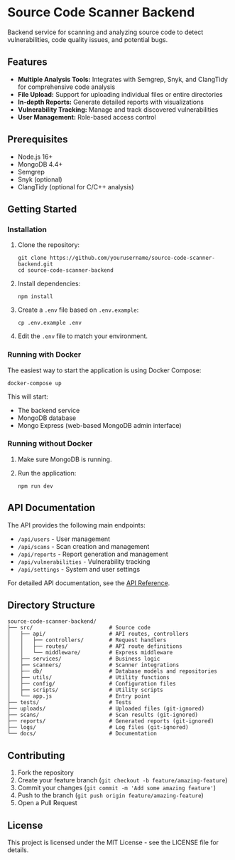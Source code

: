 # Source Code Scanner Backend

Backend service for scanning and analyzing source code to detect vulnerabilities, code quality issues, and potential bugs.

## Features

- **Multiple Analysis Tools:** Integrates with Semgrep, Snyk, and ClangTidy for comprehensive code analysis
- **File Upload:** Support for uploading individual files or entire directories
- **In-depth Reports:** Generate detailed reports with visualizations
- **Vulnerability Tracking:** Manage and track discovered vulnerabilities
- **User Management:** Role-based access control

## Prerequisites

- Node.js 16+
- MongoDB 4.4+
- Semgrep
- Snyk (optional)
- ClangTidy (optional for C/C++ analysis)

## Getting Started

### Installation

1. Clone the repository:
   ```
   git clone https://github.com/yourusername/source-code-scanner-backend.git
   cd source-code-scanner-backend
   ```

2. Install dependencies:
   ```
   npm install
   ```

3. Create a `.env` file based on `.env.example`:
   ```
   cp .env.example .env
   ```
   
4. Edit the `.env` file to match your environment.

### Running with Docker

The easiest way to start the application is using Docker Compose:

```
docker-compose up
```

This will start:
- The backend service
- MongoDB database
- Mongo Express (web-based MongoDB admin interface)

### Running without Docker

1. Make sure MongoDB is running.

2. Run the application:
   ```
   npm run dev
   ```

## API Documentation

The API provides the following main endpoints:

- `/api/users` - User management
- `/api/scans` - Scan creation and management
- `/api/reports` - Report generation and management
- `/api/vulnerabilities` - Vulnerability tracking
- `/api/settings` - System and user settings

For detailed API documentation, see the [API Reference](docs/api/README.md).

## Directory Structure

```
source-code-scanner-backend/
├── src/                        # Source code
│   ├── api/                    # API routes, controllers
│   │   ├── controllers/        # Request handlers
│   │   ├── routes/             # API route definitions
│   │   └── middleware/         # Express middleware
│   ├── services/               # Business logic
│   ├── scanners/               # Scanner integrations
│   ├── db/                     # Database models and repositories
│   ├── utils/                  # Utility functions
│   ├── config/                 # Configuration files
│   ├── scripts/                # Utility scripts
│   └── app.js                  # Entry point
├── tests/                      # Tests
├── uploads/                    # Uploaded files (git-ignored)
├── scans/                      # Scan results (git-ignored)
├── reports/                    # Generated reports (git-ignored)
├── logs/                       # Log files (git-ignored)
└── docs/                       # Documentation
```

## Contributing

1. Fork the repository
2. Create your feature branch (`git checkout -b feature/amazing-feature`)
3. Commit your changes (`git commit -m 'Add some amazing feature'`)
4. Push to the branch (`git push origin feature/amazing-feature`)
5. Open a Pull Request

## License

This project is licensed under the MIT License - see the LICENSE file for details.
